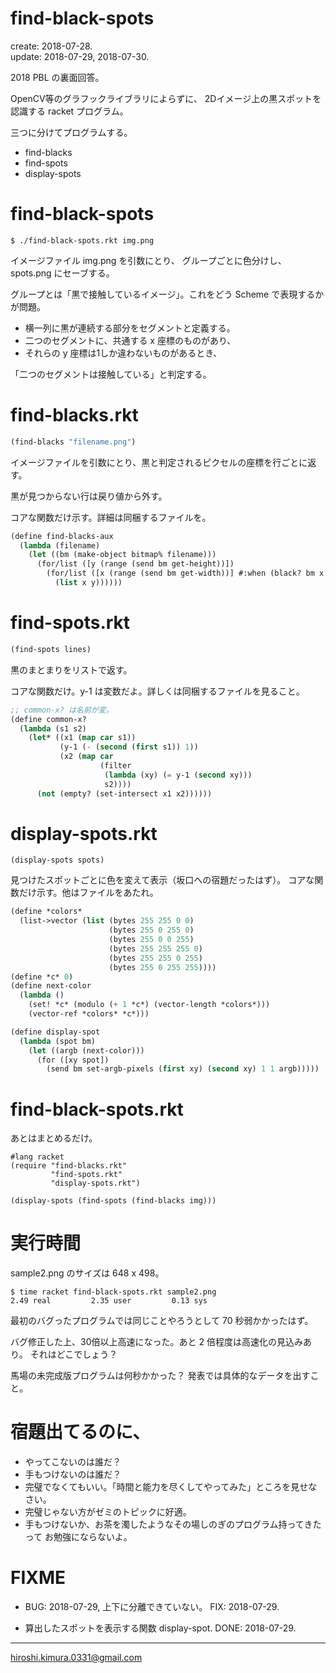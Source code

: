 # find-black-spots
create: 2018-07-28.<br>
update: 2018-07-29, 2018-07-30.

2018 PBL の裏面回答。

OpenCV等のグラフックライブラリによらずに、
2Dイメージ上の黒スポットを認識する racket プログラム。

三つに分けてプログラムする。

* find-blacks
* find-spots
* display-spots

# find-black-spots

```
$ ./find-black-spots.rkt img.png
```

イメージファイル img.png を引数にとり、
グループごとに色分けし、spots.png にセーブする。

グループとは「黒で接触しているイメージ」。これをどう Scheme で表現するかが問題。

* 横一列に黒が連続する部分をセグメントと定義する。
* 二つのセグメントに、共通する x 座標のものがあり、
* それらの y 座標は1しか違わないものがあるとき、

「二つのセグメントは接触している」と判定する。

# find-blacks.rkt

```lisp
(find-blacks "filename.png")
```
イメージファイルを引数にとり、黒と判定されるピクセルの座標を行ごとに返す。

黒が見つからない行は戻り値から外す。


コアな関数だけ示す。詳細は同梱するファイルを。

```lisp
(define find-blacks-aux
  (lambda (filename)
    (let ((bm (make-object bitmap% filename)))
      (for/list ([y (range (send bm get-height))])
        (for/list ([x (range (send bm get-width))] #:when (black? bm x y))
          (list x y))))))
```

# find-spots.rkt

```lisp
(find-spots lines)
```

黒のまとまりをリストで返す。

コアな関数だけ。y-1 は変数だよ。詳しくは同梱するファイルを見ること。

```lisp
;; common-x? は名前が変。
(define common-x?
  (lambda (s1 s2)
    (let* ((x1 (map car s1))
           (y-1 (- (second (first s1)) 1))
           (x2 (map car
                    (filter
                     (lambda (xy) (= y-1 (second xy)))
                     s2))))
      (not (empty? (set-intersect x1 x2))))))
```

# display-spots.rkt

```
(display-spots spots)
```

見つけたスポットごとに色を変えて表示（坂口への宿題だったはず）。
コアな関数だけ示す。他はファイルをあたれ。

```lisp
(define *colors*
  (list->vector (list (bytes 255 255 0 0)
                      (bytes 255 0 255 0)
                      (bytes 255 0 0 255)
                      (bytes 255 255 255 0)
                      (bytes 255 255 0 255)
                      (bytes 255 0 255 255))))
(define *c* 0)
(define next-color
  (lambda ()
    (set! *c* (modulo (+ 1 *c*) (vector-length *colors*)))
    (vector-ref *colors* *c*)))

(define display-spot
  (lambda (spot bm)
    (let ((argb (next-color)))
      (for ([xy spot])
        (send bm set-argb-pixels (first xy) (second xy) 1 1 argb)))))
```

# find-black-spots.rkt

あとはまとめるだけ。

```
#lang racket
(require "find-blacks.rkt"
         "find-spots.rkt"
         "display-spots.rkt")

(display-spots (find-spots (find-blacks img)))
```

# 実行時間

sample2.png のサイズは 648 x 498。

```
$ time racket find-black-spots.rkt sample2.png
2.49 real         2.35 user         0.13 sys
```

最初のバグったプログラムでは同じことやろうとして 70 秒弱かかったはず。

バグ修正した上、30倍以上高速になった。あと 2 倍程度は高速化の見込みあり。
それはどこでしょう？

馬場の未完成版プログラムは何秒かかった？
発表では具体的なデータを出すこと。

# 宿題出てるのに、

* やってこないのは誰だ？
* 手もつけないのは誰だ？
* 完璧でなくてもいい。「時間と能力を尽くしてやってみた」ところを見せなさい。
* 完璧じゃない方がゼミのトピックに好適。
* 手もつけないか、お茶を濁したようなその場しのぎのプログラム持ってきたって
  お勉強にならないよ。

# FIXME

* BUG: 2018-07-29, 上下に分離できていない。
  FIX: 2018-07-29.

* 算出したスポットを表示する関数 display-spot.
  DONE: 2018-07-29.

---
hiroshi.kimura.0331@gmail.com
